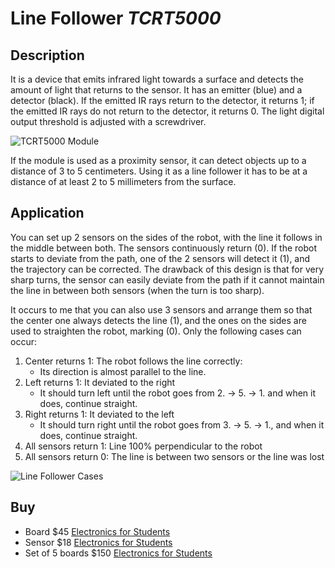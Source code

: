 # Line Follower *TCRT5000*

## Description

It is a device that emits infrared light towards a surface and detects the amount of light that returns to the sensor. It has an emitter (blue) and a detector (black). If the emitted IR rays return to the detector, it returns 1; if the emitted IR rays do not return to the detector, it returns 0. The light digital output threshold is adjusted with a screwdriver.

![TCRT5000 Module](https://http2.mlstatic.com/D_NQ_NP_2X_856153-MLM41695339939_052020-F.webp)

If the module is used as a proximity sensor, it can detect objects up to a distance of 3 to 5 centimeters. Using it as a line follower it has to be at a distance of at least 2 to 5 millimeters from the surface.

## Application

You can set up 2 sensors on the sides of the robot, with the line it follows in the middle between both. The sensors continuously return (0). If the robot starts to deviate from the path, one of the 2 sensors will detect it (1), and the trajectory can be corrected. The drawback of this design is that for very sharp turns, the sensor can easily deviate from the path if it cannot maintain the line in between both sensors (when the turn is too sharp).

It occurs to me that you can also use 3 sensors and arrange them so that the center one always detects the line (1), and the ones on the sides are used to straighten the robot, marking (0). Only the following cases can occur:

1. Center returns $1$: The robot follows the line correctly:
   * Its direction is almost parallel to the line.
2. Left returns $1$: It deviated to the right
   * It should turn left until the robot goes from 2. -> 5. -> 1. and when it does, continue straight.
3. Right returns $1$: It deviated to the left
   * It should turn right until the robot goes from 3. -> 5. -> 1., and when it does, continue straight.
4. All sensors return $1$: Line 100% perpendicular to the robot
5. All sensors return $0$: The line is between two sensors or the line was lost

![Line Follower Cases](https://cdn.nerdyelectronics.com/wp-content/uploads/2020/08/line-follower-sensor-logic.png)

## Buy

* Board $45 [Electronics for Students](http://semty.mx/index.php?id_product=2708&controller=product)
* Sensor $18 [Electronics for Students](http://semty.mx/index.php?id_product=1715&controller=product)
* Set of 5 boards $150 [Electronics for Students](http://semty.mx/index.php?id_product=2663&controller=product)
